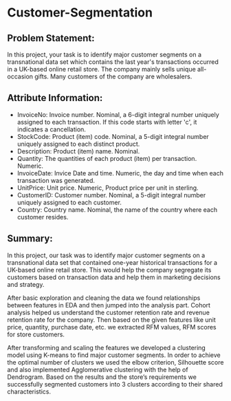# Customer-Segmentation

## Problem Statement:
In this project, your task is to identify major customer segments on a transnational data set which contains the last year's transactions occurred in a UK-based online  retail store. The company mainly sells unique all-occasion gifts. Many customers of the company are wholesalers.

## Attribute Information:
* InvoiceNo: Invoice number. Nominal, a 6-digit integral number uniquely assigned to each transaction. If this code starts with letter 'c', it indicates a cancellation.
* StockCode: Product (item) code. Nominal, a 5-digit integral number uniquely assigned to each distinct product.
* Description: Product (item) name. Nominal.
* Quantity: The quantities of each product (item) per transaction. Numeric.
* InvoiceDate: Invice Date and time. Numeric, the day and time when each transaction was generated.
* UnitPrice: Unit price. Numeric, Product price per unit in sterling.
* CustomerID: Customer number. Nominal, a 5-digit integral number uniquely assigned to each customer.
* Country: Country name. Nominal, the name of the country where each customer resides.


## Summary:
In this project, our task was to identify major customer segments on a transnational data set that contained one-year historical transactions for a UK-based online retail store. This would help the company segregate its customers based on transaction data and help them in marketing decisions and strategy.

After basic exploration and cleaning the data we found relationships between features in EDA and then jumped into the analysis part. Cohort analysis helped us understand the customer retention rate and revenue retention rate for the company. Then based on the given features like unit price, quantity, purchase date, etc. we extracted RFM values, RFM scores for store customers. 

After transforming and scaling the features we developed a clustering model using K-means to find major customer segments. In order to achieve the optimal number of clusters we used the elbow criterion, Silhouette score and also implemented Agglomerative clustering with the help of Dendrogram.
Based on the results and the store’s requirements we successfully segmented customers into 3 clusters according to their shared characteristics.
